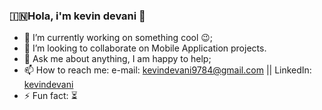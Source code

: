 ### 🇮🇳Hola, i'm kevin devani 👋

<!--
**kevindevani/kevindevani** is a ✨ _special_ ✨ repository because its `README.md` (this file) appears on your GitHub profile.

Here are some ideas to get you started:
-->

- 🔭 I’m currently working on something cool 😉;
- 👯 I’m looking to collaborate on Mobile Application projects.
- 💬 Ask me about anything, I am happy to help;
- 📫 How to reach me:   e-mail: [kevindevani9784@gmail.com](kevindevani9784@gmail.com) || LinkedIn: [kevindevani](https://www.linkedin.com/in/kevindevani/) 
- ⚡ Fun fact: ⏳

